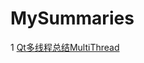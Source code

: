 # MySummaries
1 [Qt多线程总结MultiThread](https://xiaoguo1417.github.io/2023/04/27/Qt%E5%A4%9A%E7%BA%BF%E7%A8%8B/)
